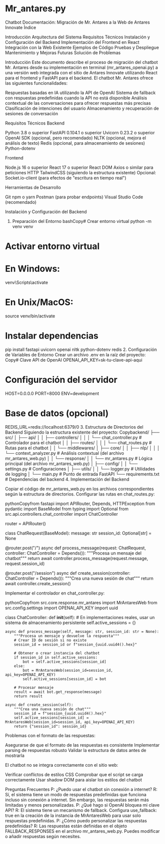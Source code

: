 # Mr_antares.py
Chatbot
Documentación: Migración de Mr. Antares a la Web de Antares Innovate
Índice

Introducción
Arquitectura del Sistema
Requisitos Técnicos
Instalación y Configuración del Backend
Implementación del Frontend en React
Integración con la Web Existente
Ejemplos de Código
Pruebas y Despliegue
Mantenimiento y Mejoras Futuras
Solución de Problemas

Introducción
Este documento describe el proceso de migración del chatbot Mr. Antares desde su implementación en terminal (mr_antares_openai.py) a una versión web integrada con el sitio de Antares Innovate utilizando React para el frontend y FastAPI para el backend.
El chatbot Mr. Antares ofrece las siguientes funcionalidades:

Respuestas basadas en IA utilizando la API de OpenAI
Sistema de fallback con respuestas predefinidas cuando la API no está disponible
Análisis contextual de las conversaciones para ofrecer respuestas más precisas
Clasificación de intenciones del usuario
Almacenamiento y recuperación de sesiones de conversación

Requisitos Técnicos
Backend

Python 3.8 o superior
FastAPI 0.104.1 o superior
Uvicorn 0.23.2 o superior
OpenAI SDK (opcional, pero recomendado)
NLTK (opcional, mejora el análisis de texto)
Redis (opcional, para almacenamiento de sesiones)
Python-dotenv

Frontend

Node.js 16 o superior
React 17 o superior
React DOM
Axios o similar para peticiones HTTP
TailwindCSS (siguiendo la estructura existente)
Opcional: Socket.io-client (para efectos de "escritura en tiempo real")

Herramientas de Desarrollo

Git
npm o yarn
Postman (para probar endpoints)
Visual Studio Code (recomendado)

Instalación y Configuración del Backend
1. Preparación del Entorno
bashCopy# Crear entorno virtual
python -m venv venv

# Activar entorno virtual
# En Windows:
venv\Scripts\activate
# En Unix/MacOS:
source venv/bin/activate

# Instalar dependencias
pip install fastapi uvicorn openai nltk python-dotenv redis
2. Configuración de Variables de Entorno
Crear un archivo .env en la raíz del proyecto:
Copy# Clave API de OpenAI
OPENAI_API_KEY=sk-tu-clave-api-aqui

# Configuración del servidor
HOST=0.0.0.0
PORT=8000
ENV=development

# Base de datos (opcional)
REDIS_URL=redis://localhost:6379/0
3. Estructura de Directorios del Backend
Siguiendo la estructura existente del proyecto:
Copybackend/
├── src/
│   ├── api/
│   │   ├── controllers/
│   │   │   └── chat_controller.py  # Controlador para el chatbot
│   │   ├── routes/
│   │   │   └── chat_routes.py      # Rutas para el chatbot
│   │   └── middlewares/
│   ├── core/
│   │   ├── nlp/
│   │   │   └── context_analyzer.py # Análisis contextual (del archivo mr_antares_web.py)
│   │   └── response/
│   │       └── mr_antares.py       # Lógica principal (del archivo mr_antares_web.py)
│   ├── config/
│   │   └── settings.py             # Configuraciones
│   ├── utils/
│   │   └── logger.py               # Utilidades de logging
│   └── main.py                     # Punto de entrada FastAPI
└── requirements.txt                # Dependencias del backend
4. Implementación del Backend

Copiar el código de mr_antares_web.py en los archivos correspondientes según la estructura de directorios.
Configurar las rutas en chat_routes.py:

pythonCopyfrom fastapi import APIRouter, Depends, HTTPException
from pydantic import BaseModel
from typing import Optional
from src.api.controllers.chat_controller import ChatController

router = APIRouter()

class ChatRequest(BaseModel):
    message: str
    session_id: Optional[str] = None

@router.post("/")
async def process_message(request: ChatRequest, controller: ChatController = Depends()):
    """Procesa un mensaje del chatbot"""
    return await controller.process_message(request.message, request.session_id)

@router.post("/session")
async def create_session(controller: ChatController = Depends()):
    """Crea una nueva sesión de chat"""
    return await controller.create_session()

Implementar el controlador en chat_controller.py:

pythonCopyfrom src.core.response.mr_antares import MrAntaresWeb
from src.config.settings import OPENAI_API_KEY
import uuid

class ChatController:
    def __init__(self):
        # En implementaciones reales, usar un sistema de almacenamiento persistente
        self.active_sessions = {}

    async def process_message(self, message: str, session_id: str = None):
        """Procesa un mensaje y devuelve la respuesta"""
        # Crear ID de sesión si no existe
        session_id = session_id or f"session_{uuid.uuid4().hex}"
        
        # Obtener o crear instancia del chatbot
        if session_id in self.active_sessions:
            bot = self.active_sessions[session_id]
        else:
            bot = MrAntaresWeb(session_id=session_id, api_key=OPENAI_API_KEY)
            self.active_sessions[session_id] = bot
        
        # Procesar mensaje
        result = await bot.get_response(message)
        return result

    async def create_session(self):
        """Crea una nueva sesión de chat"""
        session_id = f"session_{uuid.uuid4().hex}"
        self.active_sessions[session_id] = MrAntaresWeb(session_id=session_id, api_key=OPENAI_API_KEY)
        return {"session_id": session_id}

Problemas con el formato de las respuestas:

Asegurarse de que el formato de las respuestas es consistente
Implementar parsing de respuestas robusto
Validar la estructura de datos antes de mostrarla


El chatbot no se integra correctamente con el sitio web:

Verificar conflictos de estilos CSS
Comprobar que el script se carga correctamente
Usar shadow DOM para aislar los estilos del chatbot



Preguntas Frecuentes
P: ¿Puedo usar el chatbot sin conexión a internet?
R: Sí, el sistema tiene un modo de respuestas predefinidas que funciona incluso sin conexión a internet. Sin embargo, las respuestas serán más limitadas y menos personalizadas.
P: ¿Qué hago si OpenAI bloquea mi clave API?
R: El sistema tiene un mecanismo de fallback. Configura use_fallback: true en la creación de la instancia de MrAntaresWeb para usar solo respuestas predefinidas.
P: ¿Cómo puedo personalizar las respuestas predefinidas?
R: Las respuestas están definidas en el objeto FALLBACK_RESPONSES en el archivo mr_antares_web.py. Puedes modificar o añadir respuestas según necesites.
